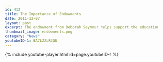 ```yaml
---
id: 412
title: The Importance of Endowments
date: 2011-12-07
layout: post
excerpt: The endowment from Deborah Seymour helps support the educational experiences offered by the Seymour Marine Discovery Center.
thumbnail_image: endowments.png
category: "News"
youtubeID-1: BA7LZZLR3GU
---
```


{% include youtube-player.html id=page.youtubeID-1 %}
